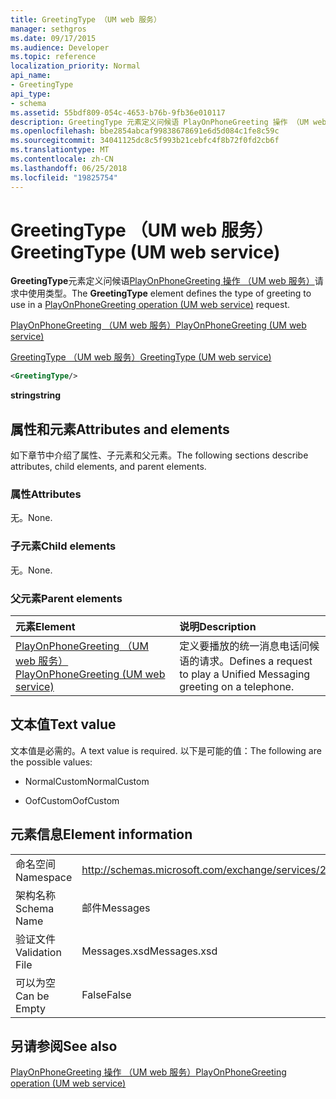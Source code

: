 ```yaml
---
title: GreetingType （UM web 服务）
manager: sethgros
ms.date: 09/17/2015
ms.audience: Developer
ms.topic: reference
localization_priority: Normal
api_name:
- GreetingType
api_type:
- schema
ms.assetid: 55bdf809-054c-4653-b76b-9fb36e010117
description: GreetingType 元素定义问候语 PlayOnPhoneGreeting 操作 （UM web 服务） 请求中使用的类型。
ms.openlocfilehash: bbe2854abcaf99838678691e6d5d084c1fe8c59c
ms.sourcegitcommit: 34041125dc8c5f993b21cebfc4f8b72f0fd2cb6f
ms.translationtype: MT
ms.contentlocale: zh-CN
ms.lasthandoff: 06/25/2018
ms.locfileid: "19825754"
---
```

# <a name="greetingtype-um-web-service"></a><span data-ttu-id="95bc2-103">GreetingType （UM web 服务）</span><span class="sxs-lookup"><span data-stu-id="95bc2-103">GreetingType (UM web service)</span></span>

<span data-ttu-id="95bc2-104">**GreetingType**元素定义问候语[PlayOnPhoneGreeting 操作 （UM web 服务）](playonphonegreeting-operation-um-web-service.md)请求中使用类型。</span><span class="sxs-lookup"><span data-stu-id="95bc2-104">The **GreetingType** element defines the type of greeting to use in a [PlayOnPhoneGreeting operation (UM web service)](playonphonegreeting-operation-um-web-service.md) request.</span></span> 
  
[<span data-ttu-id="95bc2-105">PlayOnPhoneGreeting （UM web 服务）</span><span class="sxs-lookup"><span data-stu-id="95bc2-105">PlayOnPhoneGreeting (UM web service)</span></span>](playonphonegreeting-um-web-service.md)
  
[<span data-ttu-id="95bc2-106">GreetingType （UM web 服务）</span><span class="sxs-lookup"><span data-stu-id="95bc2-106">GreetingType (UM web service)</span></span>](greetingtype-um-web-service.md)
  
```xml
<GreetingType/>
```

 <span data-ttu-id="95bc2-107">**string**</span><span class="sxs-lookup"><span data-stu-id="95bc2-107">**string**</span></span>
## <a name="attributes-and-elements"></a><span data-ttu-id="95bc2-108">属性和元素</span><span class="sxs-lookup"><span data-stu-id="95bc2-108">Attributes and elements</span></span>

<span data-ttu-id="95bc2-109">如下章节中介绍了属性、子元素和父元素。</span><span class="sxs-lookup"><span data-stu-id="95bc2-109">The following sections describe attributes, child elements, and parent elements.</span></span>
  
### <a name="attributes"></a><span data-ttu-id="95bc2-110">属性</span><span class="sxs-lookup"><span data-stu-id="95bc2-110">Attributes</span></span>

<span data-ttu-id="95bc2-111">无。</span><span class="sxs-lookup"><span data-stu-id="95bc2-111">None.</span></span>
  
### <a name="child-elements"></a><span data-ttu-id="95bc2-112">子元素</span><span class="sxs-lookup"><span data-stu-id="95bc2-112">Child elements</span></span>

<span data-ttu-id="95bc2-113">无。</span><span class="sxs-lookup"><span data-stu-id="95bc2-113">None.</span></span>
  
### <a name="parent-elements"></a><span data-ttu-id="95bc2-114">父元素</span><span class="sxs-lookup"><span data-stu-id="95bc2-114">Parent elements</span></span>

|<span data-ttu-id="95bc2-115">**元素**</span><span class="sxs-lookup"><span data-stu-id="95bc2-115">**Element**</span></span>|<span data-ttu-id="95bc2-116">**说明**</span><span class="sxs-lookup"><span data-stu-id="95bc2-116">**Description**</span></span>|
|:-----|:-----|
|[<span data-ttu-id="95bc2-117">PlayOnPhoneGreeting （UM web 服务）</span><span class="sxs-lookup"><span data-stu-id="95bc2-117">PlayOnPhoneGreeting (UM web service)</span></span>](playonphonegreeting-um-web-service.md) <br/> |<span data-ttu-id="95bc2-118">定义要播放的统一消息电话问候语的请求。</span><span class="sxs-lookup"><span data-stu-id="95bc2-118">Defines a request to play a Unified Messaging greeting on a telephone.</span></span>  <br/> |
   
## <a name="text-value"></a><span data-ttu-id="95bc2-119">文本值</span><span class="sxs-lookup"><span data-stu-id="95bc2-119">Text value</span></span>

<span data-ttu-id="95bc2-120">文本值是必需的。</span><span class="sxs-lookup"><span data-stu-id="95bc2-120">A text value is required.</span></span> <span data-ttu-id="95bc2-121">以下是可能的值：</span><span class="sxs-lookup"><span data-stu-id="95bc2-121">The following are the possible values:</span></span>
  
- <span data-ttu-id="95bc2-122">NormalCustom</span><span class="sxs-lookup"><span data-stu-id="95bc2-122">NormalCustom</span></span>
    
- <span data-ttu-id="95bc2-123">OofCustom</span><span class="sxs-lookup"><span data-stu-id="95bc2-123">OofCustom</span></span>
    
## <a name="element-information"></a><span data-ttu-id="95bc2-124">元素信息</span><span class="sxs-lookup"><span data-stu-id="95bc2-124">Element information</span></span>

|||
|:-----|:-----|
|<span data-ttu-id="95bc2-125">命名空间</span><span class="sxs-lookup"><span data-stu-id="95bc2-125">Namespace</span></span>  <br/> |http://schemas.microsoft.com/exchange/services/2006/messages  <br/> |
|<span data-ttu-id="95bc2-126">架构名称</span><span class="sxs-lookup"><span data-stu-id="95bc2-126">Schema Name</span></span>  <br/> |<span data-ttu-id="95bc2-127">邮件</span><span class="sxs-lookup"><span data-stu-id="95bc2-127">Messages</span></span>  <br/> |
|<span data-ttu-id="95bc2-128">验证文件</span><span class="sxs-lookup"><span data-stu-id="95bc2-128">Validation File</span></span>  <br/> |<span data-ttu-id="95bc2-129">Messages.xsd</span><span class="sxs-lookup"><span data-stu-id="95bc2-129">Messages.xsd</span></span>  <br/> |
|<span data-ttu-id="95bc2-130">可以为空</span><span class="sxs-lookup"><span data-stu-id="95bc2-130">Can be Empty</span></span>  <br/> |<span data-ttu-id="95bc2-131">False</span><span class="sxs-lookup"><span data-stu-id="95bc2-131">False</span></span>  <br/> |
   
## <a name="see-also"></a><span data-ttu-id="95bc2-132">另请参阅</span><span class="sxs-lookup"><span data-stu-id="95bc2-132">See also</span></span>



[<span data-ttu-id="95bc2-133">PlayOnPhoneGreeting 操作 （UM web 服务）</span><span class="sxs-lookup"><span data-stu-id="95bc2-133">PlayOnPhoneGreeting operation (UM web service)</span></span>](playonphonegreeting-operation-um-web-service.md)


